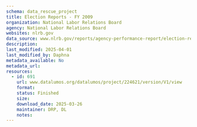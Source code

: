 ```yaml
---
schema: data_rescue_project 
title: Election Reports - FY 2009
organization: National Labor Relations Board
agency: National Labor Relations Board
websites: nlrb.gov
data_source: www.nlrb.gov/reports/agency-performance-report/election-reports/election-reports-fy-2009
description: 
last_modified: 2025-04-01
last_modified_by: Daphna
metadata_available: No
metadata_url: 
resources:
  - id: 691
    url: www.datalumos.org/datalumos/project/224621/version/V1/view
    format: 
    status: Finished
    size: 
    download_date: 2025-03-26
    maintainer: DRP, DL
    notes: 
---
```


